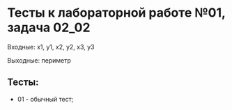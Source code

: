 # Тесты к лабораторной работе №01, задача 02_02

Входные: x1, y1, x2, y2, x3, y3

Выходные: периметр

## Тесты:
- 01 - обычный тест;

